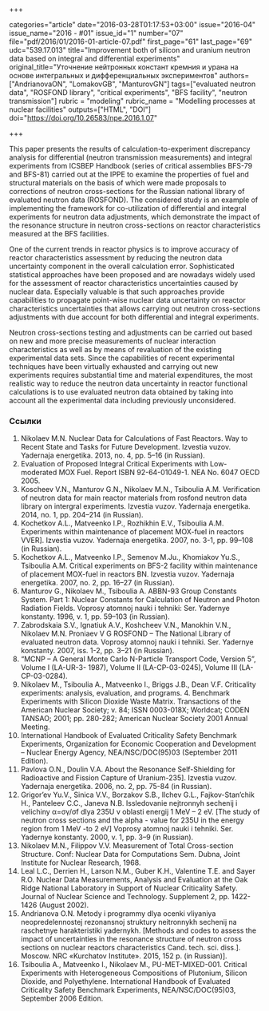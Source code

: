 +++

categories="article"
date="2016-03-28T01:17:53+03:00"
issue="2016-04"
issue_name="2016 - #01"
issue_id="1"
number="07"
file="pdf/2016/01/2016-01-article-07.pdf"
first_page="61"
last_page="69"
udc="539.17.013"
title="Improvement both of silicon and uranium neutron data based on integral and differential experiments"
original_title="Уточнение нейтронных констант кремния и урана на основе интегральных и дифференциальных экспериментов"
authors=["AndrianovaON", "LomakovGB", "ManturovGN"]
tags=["evaluated neutron data", "ROSFOND library", "critical experiments", "BFS facility", "neutron transmission"]
rubric = "modeling"
rubric_name = "Modelling processes at nuclear facilities"
outputs=["HTML", "DOI"]
doi="https://doi.org/10.26583/npe.2016.1.07"

+++

This paper presents the results of calculation-to-experiment discrepancy analysis for differential (neutron transmission measurements) and integral experiments from ICSBEP Handbook (series of critical assemblies BFS-79 and BFS-81) carried out at the IPPE to examine the properties of fuel and structural materials on the basis of which were made proposals to corrections of neutron cross-sections for the Russian national library of evaluated neutron data (ROSFOND). The considered study is an example of implementing the framework for co-utilization of differential and integral experiments for neutron data adjustments, which demonstrate the impact of the resonance structure in neutron cross-sections on reactor characteristics measured at the BFS facilities.

One of the current trends in reactor physics is to improve accuracy of reactor characteristics assessment by reducing the neutron data uncertainty component in the overall calculation error. Sophisticated statistical approaches have been proposed and are nowadays widely used for the assessment of reactor characteristics uncertainties caused by nuclear data. Especially valuable is that such approaches provide capabilities to propagate point-wise nuclear data uncertainty on reactor characteristics uncertainties that allows carrying out neutron cross-sections adjustments with due account for both differential and integral experiments.

Neutron cross-sections testing and adjustments can be carried out based on new and more precise measurements of nuclear interaction characteristics as well as by means of revaluation of the existing experimental data sets. Since the capabilities of recent experimental techniques have been virtually exhausted and carrying out new experiments requires substantial time and material expenditures, the most realistic way to reduce the neutron data uncertainty in reactor functional calculations is to use evaluated neutron data obtained by taking into account all the experimental data including previously unconsidered.

### Ссылки

1. Nikolaev M.N. Nuclear Data for Calculations of Fast Reactors. Way to Recent State and Tasks for Future Development. Izvestia vuzov. Yadernaja energetika. 2013, no. 4, pp. 5–16 (in Russian).
2. Evaluation of Proposed Integral Critical Experiments with Low-moderated MOX Fuel. Report ISBN 92-64-01049-1. NEA No. 6047 OECD 2005.
3. Koscheev V.N., Manturov G.N., Nikolaev M.N., Tsiboulia A.M. Verification of neutron data for main reactor materials from rosfond neutron data library on intergral experiments. Izvestia vuzov. Yadernaja energetika. 2014, no. 1, pp. 204–214 (in Russian).
4. Kochetkov A.L., Matveenko I.P., Rozhikhin E.V., Tsiboulia A.M. Experiments within maintenance of placement MOX-fuel in reactors VVER]. Izvestia vuzov. Yadernaja energetika. 2007, no. 3-1, pp. 99–108 (in Russian).
5. Kochetkov A.L., Matveenko I.P., Semenov M.Ju., Khomiakov Yu.S., Tsiboulia A.M. Critical experiments on BFS-2 facility within maintenance of placement MOX-fuel in reactors BN. Izvestia vuzov. Yadernaja energetika. 2007, no. 2, pp. 16–27 (in Russian).
6. Manturov G., Nikolaev M., Tsiboulia A. ABBN-93 Group Constants System. Part 1: Nuclear Constants for Calculation of Neutron and Photon Radiation Fields. Voprosy atomnoj nauki i tehniki: Ser. Yadernye konstanty. 1996, v. 1, pp. 59–103 (in Russian).
7. Zabrodskaia S.V., Ignatiuk A.V., Koshcheev V.N., Manokhin V.N., Nikolaev M.N. Proniaev V G ROSFOND – The National Library of evaluated neutron data. Voprosy atomnoj nauki i tehniki. Ser. Yadernye konstanty. 2007, iss. 1-2, pp. 3–21 (in Russian).
8. “MCNP – A General Monte Carlo N-Particle Transport Code, Version 5”, Volume I (LA-UR-3- 1987), Volume II (LA-CP-03-0245), Volume III (LA-CP-03-0284).
9. Nikolaev M., Tsiboulia A., Matveenko I., Briggs J.B., Dean V.F. Criticality experiments: analysis, evaluation, and programs. 4. Benchmark Experiments with Silicon Dioxide Waste Matrix. Transactions of the American Nuclear Society; v. 84; ISSN 0003-018X; Worldcat; CODEN TANSAO; 2001; pp. 280-282; American Nuclear Society 2001 Annual Meeting.
10. International Handbook of Evaluated Criticality Safety Benchmark Experiments, Organization for Economic Cooperation and Development – Nuclear Energy Agency, NEA/NSC/DOC(95)03 (September 2011 Edition).
11. Pavlova O.N., Doulin V.A. About the Resonance Self-Shielding for Radioactive and Fission Capture of Uranium-235]. Izvestia vuzov. Yadernaja energetika. 2006, no. 2, pp. 75-84 (in Russian).
12. Grigor’ev Yu.V., Sinica V.V., Borzakov S.B., Ilchev G.L., Fajkov-Stan’chik H., Panteleev C.C., Janeva N.B. Issledovanie nejtronnyh sechenij i velichiny α=σγ/σf dlya 235U v oblasti energij 1 MeV – 2 eV. [The study of neutron cross sections and the alpha - value for 235U in the energy region from 1 MeV -to 2 eV] Voprosy atomnoj nauki i tehniki. Ser. Yadernye konstanty. 2000, v. 1, pp. 3–9 (in Russian).
13. Nikolaev M.N., Filippov V.V. Measurement of Total Cross-section Structure. Conf: Nuclear Data for Computations Sem. Dubna, Joint Institute for Nuclear Research, 1968.
14. Leal L.C., Derrien H., Larson N.M., Guber K.H., Valentine T.E. and Sayer R.O. Nuclear Data Measurements, Analysis and Evaluation at the Oak Ridge National Laboratory in Support of Nuclear Criticality Safety. Journal of Nuclear Science and Technology. Supplement 2, pp. 1422-1426 (August 2002).
15. Andrianova O.N. Metody i programmy dlya ocenki vliyaniya neopredelennostej rezonansnoj struktury neitronnykh sechenij na raschetnye harakteristiki yadernykh. [Methods and codes to assess the impact of uncertainties in the resonance structure of neutron cross sections on nuclear reactors characteristics Cand. tech. sci. diss.]. Moscow. NRC «Kurchatov Institute». 2015, 152 p. (in Russian)].
16. Tsiboulia A., Matveenko I., Nikolaev M., PU-MET-MIXED-001. Critical Experiments with Heterogeneous Compositions of Plutonium, Silicon Dioxide, and Polyethylene. International Handbook of Evaluated Criticality Safety Benchmark Experiments, NEA/NSC/DOC(95)03, September 2006 Edition.